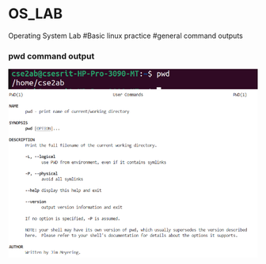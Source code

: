 # OS_LAB
Operating System Lab
#Basic linux practice
#general command outputs
### pwd command output
![path command output](path.png)
![pwdman command manual](pwdman.png)
